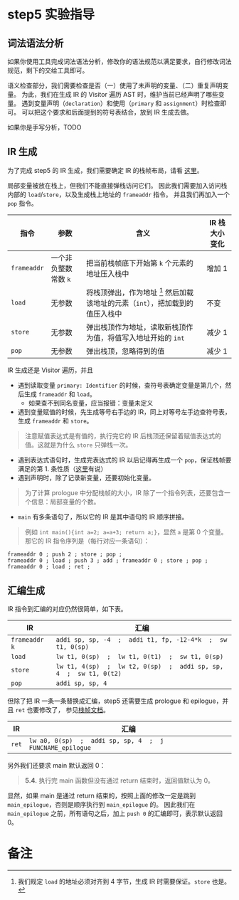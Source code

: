 # step5 实验指导

## 词法语法分析
如果你使用工具完成词法语法分析，修改你的语法规范以满足要求，自行修改词法规范，剩下的交给工具即可。

语义检查部分，我们需要检查是否（一）使用了未声明的变量、（二）重复声明变量。
为此，我们在生成 IR 的 Visitor 遍历 AST 时，维护当前已经声明了哪些变量。
遇到变量声明（`declaration`）和使用（`primary` 和 `assignment`）时检查即可。
可以把这个要求和后面提到的符号表结合，放到 IR 生成去做。

如果你是手写分析，TODO

## IR 生成
为了完成 step5 的 IR 生成，我们需要确定 IR 的栈帧布局，请看 [这里](./stackframe.md)。

局部变量被放在栈上，但我们不能直接弹栈访问它们。
因此我们需要加入访问栈内部的 `load`/`store`，以及生成栈上地址的 `frameaddr` 指令。
并且我们再加入一个 `pop` 指令。

| 指令 | 参数 | 含义 | IR 栈大小变化 |
| --- | --- | --- | --- |
| `frameaddr` | 一个非负整数常数 `k` | 把当前栈帧底下开始第 `k` 个元素的地址压入栈中 | 增加 1 |
| `load` | 无参数 | 将栈顶弹出，作为地址 [^1] 然后加载该地址的元素（`int`），把加载到的值压入栈中 | 不变 |
| `store` | 无参数 | 弹出栈顶作为地址，读取新栈顶作为值，将值写入地址开始的 `int` | 减少 1 |
| `pop` | 无参数 | 弹出栈顶，忽略得到的值 | 减少 1 |

IR 生成还是 Visitor 遍历，并且
* 遇到读取变量 `primary: Identifier` 的时候，查符号表确定变量是第几个，然后生成 `frameaddr` 和 `load`。
  - 如果查不到同名变量，应当报错：变量未定义
* 遇到变量赋值的时候，先生成等号右手边的 IR，同上对等号左手边查符号表，生成 `frameaddr` 和 `store`。
> 注意赋值表达式是有值的，执行完它的 IR 后栈顶还保留着赋值表达式的值。这就是为什么 `store` 只弹栈一次。
* 遇到表达式语句时，生成完表达式的 IR 以后记得再生成一个 `pop`，保证栈帧要满足的第 1. 条性质（[这里](./stackframe.md)有说）
* 遇到声明时，除了记录新变量，还要初始化变量。
> 为了计算 prologue 中分配栈帧的大小，IR 除了一个指令列表，还要包含一个信息：局部变量的个数。
* `main` 有多条语句了，所以它的 IR 是其中语句的 IR 顺序拼接。

> 例如 `int main(){int a=2; a=a+3; return a;}`，显然 `a` 是第 0 个变量。
> 那它的 IR 指令序列是（每行对应一条语句）：
```
frameaddr 0 ; push 2 ; store ; pop ;
frameaddr 0 ; load ; push 3 ; add ; frameaddr 0 ; store ; pop ;
frameaddr 0 ; load ; ret ;
```

## 汇编生成
IR 指令到汇编的对应仍然很简单，如下表。

| IR       | 汇编                                                |
| ---      | ---                                                 |
| `frameaddr k` | `addi sp, sp, -4  ;  addi t1, fp, -12-4*k  ;  sw t1, 0(sp)` |
| `load`    | `lw t1, 0(sp)  ;  lw t1, 0(t1)  ;  sw t1, 0(sp)` |
| `store` | `lw t1, 4(sp)  ;  lw t2, 0(sp)  ;  addi sp, sp, 4  ;  sw t1, 0(t2)` |
| `pop` | `addi sp, sp, 4` |

但除了把 IR 一条一条替换成汇编，step5 还需要生成 prologue 和 epilogue，并且 `ret` 也要修改了，
参见[栈帧文档](./stackframe.md)。

| IR       | 汇编                                                |
| ---      | ---                                                 |
| `ret` | `lw a0, 0(sp)  ;  addi sp, sp, 4  ;  j FUNCNAME_epilogue` |

另外我们还要求 main 默认返回 0：
> **5.4.** 执行完 main 函数但没有通过 return 结束时，返回值默认为 0。

显然，如果 main 是通过 return 结束的，按照上面的修改一定是跳到 `main_epilogue`，否则是顺序执行到 `main_epilogue` 的。
因此我们在 `main_epilogue` 之前，所有语句之后，加上 `push 0` 的汇编即可，表示默认返回 0。

# 备注
[^1]: 我们规定 `load` 的地址必须对齐到 4 字节，生成 IR 时需要保证。`store` 也是。
